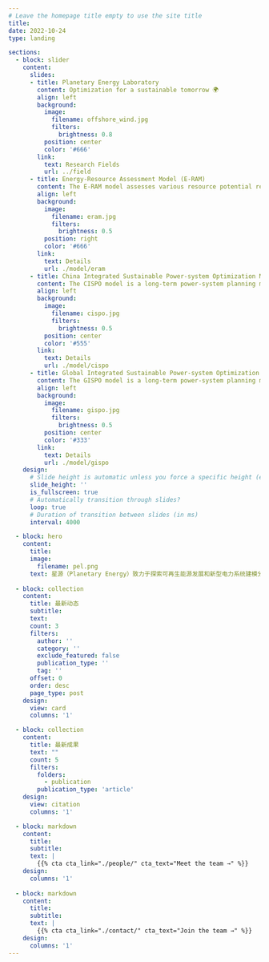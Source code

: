 ```yaml
---
# Leave the homepage title empty to use the site title
title:
date: 2022-10-24
type: landing

sections:
  - block: slider
    content:
      slides:
      - title: Planetary Energy Laboratory
        content: Optimization for a sustainable tomorrow 🌍
        align: left
        background:
          image:
            filename: offshore_wind.jpg
            filters:
              brightness: 0.8
          position: center
          color: '#666'
        link:
          text: Research Fields
          url: ../field
      - title: Energy-Resource Assessment Model (E-RAM)
        content: The E-RAM model assesses various resource potential related to energy.
        align: left
        background:
          image:
            filename: eram.jpg
            filters:
              brightness: 0.5
          position: right
          color: '#666'
        link:
          text: Details
          url: ./model/eram
      - title: China Integrated Sustainable Power-system Optimization Model (CISPO)
        content: The CISPO model is a long-term power-system planning model for China.
        align: left
        background:
          image:
            filename: cispo.jpg
            filters:
              brightness: 0.5
          position: center
          color: '#555'
        link:
          text: Details
          url: ./model/cispo
      - title: Global Integrated Sustainable Power-system Optimization Model (GISPO)
        content: The GISPO model is a long-term power-system planning model for the whole world.
        align: left
        background:
          image:
            filename: gispo.jpg
            filters:
              brightness: 0.5
          position: center
          color: '#333'
        link:
          text: Details
          url: ./model/gispo
    design:
      # Slide height is automatic unless you force a specific height (e.g. '400px')
      slide_height: ''
      is_fullscreen: true
      # Automatically transition through slides?
      loop: true
      # Duration of transition between slides (in ms)
      interval: 4000

  - block: hero
    content:
      title: 
      image:
        filename: pel.png
      text: 星源（Planetary Energy）致力于探索可再生能源发展和新型电力系统建模分析，重点推进交叉学科研究，深入分析全国和全球电力系统转型路径中的关键科学问题。
  
  - block: collection
    content:
      title: 最新动态
      subtitle:
      text:
      count: 3
      filters:
        author: ''
        category: ''
        exclude_featured: false
        publication_type: ''
        tag: ''
      offset: 0
      order: desc
      page_type: post
    design:
      view: card
      columns: '1'

  - block: collection
    content:
      title: 最新成果
      text: ""
      count: 5
      filters:
        folders:
          - publication
        publication_type: 'article'
    design:
      view: citation
      columns: '1'

  - block: markdown
    content:
      title:
      subtitle:
      text: |
        {{% cta cta_link="./people/" cta_text="Meet the team →" %}}
    design:
      columns: '1'
  
  - block: markdown
    content:
      title:
      subtitle:
      text: |
        {{% cta cta_link="./contact/" cta_text="Join the team →" %}}
    design:
      columns: '1'
---
```

